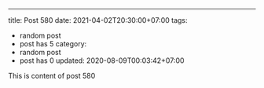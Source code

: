 ---
title: Post 580
date: 2021-04-02T20:30:00+07:00
tags:
  - random post
  - post has 5
category:
  - random post
  - post has 0
updated: 2020-08-09T00:03:42+07:00

This is content of post 580